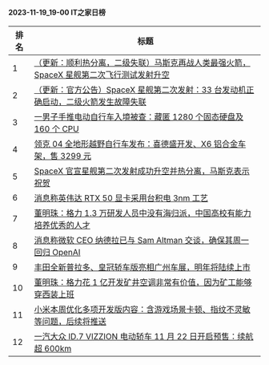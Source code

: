 #### 2023-11-19_19-00  IT之家日榜

| 排名 | 标题|
| --- | ---|
| 1 | [（更新：顺利热分离，二级失联）马斯克再战人类最强火箭，SpaceX 星舰第二次飞行测试发射升空](https://www.ithome.com/0/733/514.htm) |
| 2 | [（更新：官方公告）SpaceX 星舰第二次发射：33 台发动机正确启动，二级火箭发生故障失联](https://www.ithome.com/0/733/518.htm) |
| 3 | [一男子手推电动自行车入境被查：藏匿 1280 个固态硬盘及 160 个 CPU](https://www.ithome.com/0/733/524.htm) |
| 4 | [领克 04 全地形越野自行车发布：喜德盛开发、X6 铝合金车架，售 3299 元](https://www.ithome.com/0/733/561.htm) |
| 5 | [SpaceX 官宣星舰第二次发射成功升空并热分离，马斯克表示祝贺](https://www.ithome.com/0/733/520.htm) |
| 6 | [消息称英伟达 RTX 50 显卡采用台积电 3nm 工艺](https://www.ithome.com/0/733/515.htm) |
| 7 | [董明珠：格力 1.3 万研发人员中没有海归派，中国高校有能力培养优秀的人才](https://www.ithome.com/0/733/554.htm) |
| 8 | [消息称微软 CEO 纳德拉已与 Sam Altman 交谈，确保其周一回归 OpenAI](https://www.ithome.com/0/733/545.htm) |
| 9 | [丰田全新普拉多、皇冠轿车版亮相广州车展，明年将陆续上市](https://www.ithome.com/0/733/504.htm) |
| 10 | [董明珠：格力花 1 亿开发矿井空调非常有价值，因为矿工能够穿西装上班](https://www.ithome.com/0/733/588.htm) |
| 11 | [小米本周优化多项开发版内容：含游戏场景卡顿、指纹不灵敏等问题，后续将推送](https://www.ithome.com/0/733/563.htm) |
| 12 | [一汽大众 ID.7 VIZZION 电动轿车 11 月 22 日开启预售：续航超 600km](https://www.ithome.com/0/733/572.htm) |
